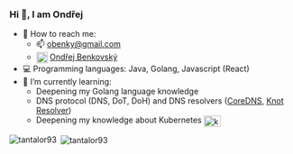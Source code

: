 ### Hi 👋, I am Ondřej

- 👤 How to reach me: 
  - 📫  obenky@gmail.com
  - <a href="https://www.linkedin.com/in/ond%C5%99ej-benkovsk%C3%BD-5b0842ba" target="blank"><img align="center" src="https://cdn.jsdelivr.net/npm/simple-icons@3.0.1/icons/linkedin.svg" alt="Tantalor93" height="20" width="20" /></a> [Ondřej Benkovský](https://www.linkedin.com/in/ond%C5%99ej-benkovsk%C3%BD-5b0842ba/)
- 💻 Programming languages: Java, Golang, Javascript (React)
- 🌱  I’m currently learning:
  - Deepening my Golang language knowledge
  - DNS protocol (DNS, DoT, DoH) and DNS resolvers ([CoreDNS](https://github.com/coredns/coredns), [Knot Resolver](https://www.knot-resolver.cz/))
  - Deepening my knowledge about Kubernetes <a href="https://kubernetes.io/" target="blank"><img align="center" src="https://cdn.jsdelivr.net/npm/simple-icons@3.0.1/icons/kubernetes.svg" alt="kubernetes" height="20" width="30" /></a>


<p><img align="left" src="https://benky-github-readme-stats.vercel.app/api/top-langs/?username=tantalor93&layout=compact&count_private=true&role=OWNER,COLLABORATOR" alt="tantalor93" /</p> 
<p>&nbsp;<img align="center" src="https://benky-github-readme-stats.vercel.app/api?username=tantalor93&show_icons=true&count_private=true&role=OWNER,COLLABORATOR" alt="tantalor93" /></p> 
